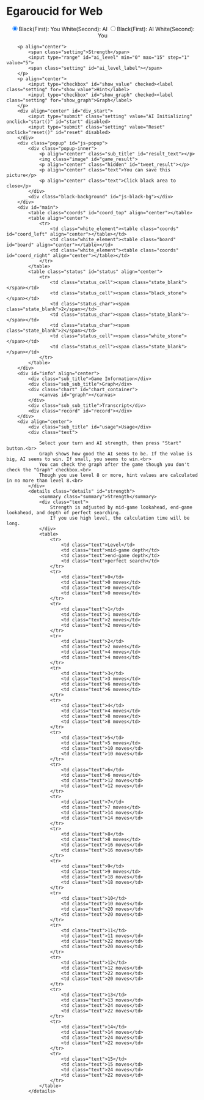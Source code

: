 # Egaroucid for Web

<p align="center">
            <input type="radio" class="radio_size" name="ai_player" value="1" id="white" checked><label for="white" class="setting">Black(First): You White(Second): AI</label>
            <input type="radio" class="radio_size" name="ai_player" value="0" id="black"><label for="black" class="setting">Black(First): AI White(Second): You</label>
        </p>

        <p align="center">
            <span class="setting">Strength</span>
            <input type="range" id="ai_level" min="0" max="15" step="1" value="5">
            <span class="setting" id="ai_level_label"></span>
        </p>
        <p align="center">
            <input type="checkbox" id="show_value" checked><label class="setting" for="show_value">Hint</label>
            <input type="checkbox" id="show_graph" checked><label class="setting" for="show_graph">Graph</label>
        </p>
        <div align="center" id="div_start">
            <input type="submit" class="setting" value="AI Initializing" onclick="start()" id="start" disabled>
            <input type="submit" class="setting" value="Reset" onclick="reset()" id="reset" disabled>
        </div>
        <div class="popup" id="js-popup">
            <div class="popup-inner">
                <p align="center" class="sub_title" id="result_text"></p>
                <img class="image" id="game_result">
                <p align="center" class="hidden" id="tweet_result"></p>
                <p align="center" class="text">You can save this picture</p>
                <p align="center" class="text">Click black area to close</p>
            </div>
            <div class="black-background" id="js-black-bg"></div>
        </div>
        <div id="main">
            <table class="coords" id="coord_top" align="center"></table>
            <table align="center">
                <tr>
                    <td class="white_element"><table class="coords" id="coord_left" align="center"></table></td>
                    <td class="white_element"><table class="board" id="board" align="center"></table></td>
                    <td class="white_element"><table class="coords" id="coord_right" align="center"></table></td>
                </tr>
            </table>
            <table class="status" id="status" align="center">
                <tr>
                    <td class="status_cell"><span class="state_blank"></span></td>
                    <td class="status_cell"><span class="black_stone"></span></td>
                    <td class="status_char"><span class="state_blank">2</span></td>
                    <td class="status_char"><span class="state_blank">-</span></td>
                    <td class="status_char"><span class="state_blank">2</span></td>
                    <td class="status_cell"><span class="white_stone"></span></td>
                    <td class="status_cell"><span class="state_blank"></span></td>
                </tr>
            </table>
        </div>
        <div id="info" align="center">
            <div class="sub_title">Game Information</div>
            <div class="sub_sub_title">Graph</div>
            <div class="chart" id="chart_container">
                <canvas id="graph"></canvas>
            </div>
            <div class="sub_sub_title">Transcript</div>
            <div class="record" id="record"></div>
        </div>
        <div align="center">
            <div class="sub_title" id="usage">Usage</div>
            <div class="text">
            	
                Select your turn and AI strength, then press "Start" button.<br>
                Graph shows how good the AI seems to be. If the value is big, AI seems to win. If small, you seems to win.<br>
                You can check the graph after the game though you don't check the "Graph" checkbox.<br>
                Though you use level 8 or more, hint values are calculated in no more than level 8.<br>
            </div>
            <details class="details" id="strength">
                <summary class="summary">Strength</summary>
                <div class="text">
                	Strength is adjusted by mid-game lookahead, end-game lookahead, and depth of perfect searching. 
                	If you use high level, the calculation time will be long.
                </div>
                <table>
                    <tr>
                        <td class="text">Level</td>
                        <td class="text">mid-game depth</td>
                        <td class="text">end-game depth</td>
                        <td class="text">perfect search</td>
                    </tr>
                    <tr>
                        <td class="text">0</td>
                        <td class="text">0 moves</td>
                        <td class="text">0 moves</td>
                        <td class="text">0 moves</td>
                    </tr>
                    <tr>
                        <td class="text">1</td>
                        <td class="text">1 moves</td>
                        <td class="text">2 moves</td>
                        <td class="text">2 moves</td>
                    </tr>
                    <tr>
                        <td class="text">2</td>
                        <td class="text">2 moves</td>
                        <td class="text">4 moves</td>
                        <td class="text">4 moves</td>
                    </tr>
                    <tr>
                        <td class="text">3</td>
                        <td class="text">3 moves</td>
                        <td class="text">6 moves</td>
                        <td class="text">6 moves</td>
                    </tr>
                    <tr>
                        <td class="text">4</td>
                        <td class="text">4 moves</td>
                        <td class="text">8 moves</td>
                        <td class="text">8 moves</td>
                    </tr>
                    <tr>
                        <td class="text">5</td>
                        <td class="text">5 moves</td>
                        <td class="text">10 moves</td>
                        <td class="text">10 moves</td>
                    </tr>
                    <tr>
                        <td class="text">6</td>
                        <td class="text">6 moves</td>
                        <td class="text">12 moves</td>
                        <td class="text">12 moves</td>
                    </tr>
                    <tr>
                        <td class="text">7</td>
                        <td class="text">7 moves</td>
                        <td class="text">14 moves</td>
                        <td class="text">14 moves</td>
                    </tr>
                    <tr>
                        <td class="text">8</td>
                        <td class="text">8 moves</td>
                        <td class="text">16 moves</td>
                        <td class="text">16 moves</td>
                    </tr>
                    <tr>
                        <td class="text">9</td>
                        <td class="text">9 moves</td>
                        <td class="text">18 moves</td>
                        <td class="text">18 moves</td>
                    </tr>
                    <tr>
                        <td class="text">10</td>
                        <td class="text">10 moves</td>
                        <td class="text">20 moves</td>
                        <td class="text">20 moves</td>
                    </tr>
                    <tr>
                        <td class="text">11</td>
                        <td class="text">11 moves</td>
                        <td class="text">22 moves</td>
                        <td class="text">20 moves</td>
                    </tr>
                    <tr>
                        <td class="text">12</td>
                        <td class="text">12 moves</td>
                        <td class="text">22 moves</td>
                        <td class="text">20 moves</td>
                    </tr>
                    <tr>
                        <td class="text">13</td>
                        <td class="text">13 moves</td>
                        <td class="text">24 moves</td>
                        <td class="text">22 moves</td>
                    </tr>
                    <tr>
                        <td class="text">14</td>
                        <td class="text">14 moves</td>
                        <td class="text">24 moves</td>
                        <td class="text">22 moves</td>
                    </tr>
                    <tr>
                        <td class="text">15</td>
                        <td class="text">15 moves</td>
                        <td class="text">24 moves</td>
                        <td class="text">22 moves</td>
                    </tr>
                </table>
            </details>

<script src="https://cdnjs.cloudflare.com/ajax/libs/Chart.js/2.7.2/Chart.bundle.js"></script>
<script src="https://cdnjs.cloudflare.com/ajax/libs/html2canvas/0.4.1/html2canvas.js"></script>
<script src="script.js"></script>

